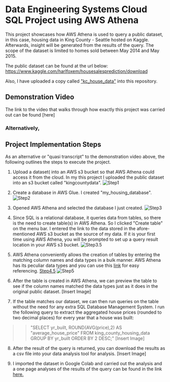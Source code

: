 # Data Engineering Systems Cloud SQL Project using AWS Athena

This project showcases how AWS Athena is used to query a public dataset, in this case, housing data in King County - Seattle hosted on Kaggle. Afterwards, insight will be generated from the results of the query. The scope of the dataset is limited to homes sold between May 2014 and May 2015.

The public dataset can be found at the url below:
https://www.kaggle.com/harlfoxem/housesalesprediction/download

Also, I have uploaded a copy called ["kc_house_data"](https://github.com/johnowusuduah/CloudSQL/blob/main/kc_house_data.csv) into this repository.

## Demonstration Video
The link to the video that walks through how exactly this project was carried out can be found [here]

### Alternatively,

## Project Implementation Steps
As an alternative or "quasi transcript" to the demonstration video above, the following outlines the steps to execute the project.

1. Upload a dataset( into an AWS s3 bucket so that AWS Athena could access it from the cloud. In my this project I uploaded the public dataset into an s3 bucket called "kingcountydata".
![Step1](https://user-images.githubusercontent.com/67676957/131927377-71d7b609-1b48-4403-844b-52ac4230835a.png)

2. Create a database in AWS Glue. I created "my_housing_database".
![Step2](https://user-images.githubusercontent.com/67676957/131928056-d15916d0-5e71-423b-9be5-fbde6f9522c9.png)

3. Opened AWS Athena and selected the database I just created.
![Step3](https://user-images.githubusercontent.com/67676957/131928604-582e8e89-df24-48d2-b364-d2b334c1489b.png)

4. Since SQL is a relational database, it queries data from tables, so there is the need to create table(s) in AWS Athena. So I clicked "Create table" on the menu bar. I entered the link to the data stored in the afore-mentioned AWS s3 bucket as the source of my data. If it is your first time using AWS Athena, you will be prompted to set up a query result location in your AWS s3 bucket.
![Step3.5](https://user-images.githubusercontent.com/67676957/131929222-acf82380-00bc-4f6e-b1ba-751ce1407ab5.png) 

5. AWS Athena conveniently allows the creation of tables by entering the matching column names and data types in a bulk manner. AWS Athena has its peculiar data types and you can use this [link](https://docs.aws.amazon.com/athena/latest/ug/data-types.html) for easy referencing.
[Step4.5](https://user-images.githubusercontent.com/67676957/131929525-5749aaed-9bd2-49fa-b08d-d3844eb2b176.png)
![Step5](https://user-images.githubusercontent.com/67676957/131929630-88d45775-0b06-49f8-89d6-5171fc7c9a29.png)

6. After the table is created in AWS Athena, we can preview the table to see if the column names matched the data types just as it does in the original public dataset.
[Insert Image]

7. If the table matches our dataset, we can then run queries on the table without the need for any extra SQL Database Management System. I run the following query to extract the aggregated house prices (rounded to two decimal places) for every year that a house was built:

>>"SELECT yr_built, ROUND(AVG(price),2) AS "average_house_price"
>>FROM king_county_housing_data
>>GROUP BY yr_built
>>ORDER BY 2 DESC;"
[Insert Image]

8. After the result of the query is returned, you can download the results as a csv file into your data analysis tool for analysis. 
[Insert Image]

9. I imported the dataset in Google Colab and carried out the analysis and a one page analyses of the results of the query can be found in the link [here.]()
